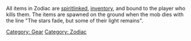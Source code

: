 All items in Zodiac are [spiritlinked](Spiritlink_Flag "wikilink"),
[inventory](Inventory_Flag "wikilink"), and bound to the player who
kills them. The items are spawned on the ground when the mob dies with
the line "The stars fade, but some of their light remains".

[Category: Gear](Category:_Gear "wikilink") [Category:
Zodiac](Category:_Zodiac "wikilink")
